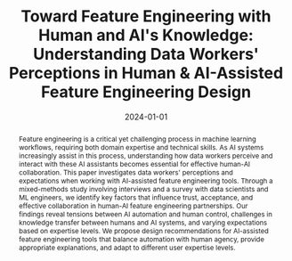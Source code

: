 ---
title: "Toward Feature Engineering with Human and AI's Knowledge: Understanding Data Workers' Perceptions in Human & AI-Assisted Feature Engineering Design"
subtitle: ''
summary: ''
authors:
- Zhiping Zhang
- Ding Wang
- admin
tags: []
categories: []
date: '2024-01-01'
lastmod: 2024-05-17T10:35:00-04:00
featured: false
draft: false

image:
  caption: ''
  focal_point: ''
  preview_only: false

projects: []
publishDate: '2024-05-17T10:35:00.000000Z'
publication_types:
- '1'
abstract: "Feature engineering is a critical yet challenging process in machine learning workflows, requiring both domain expertise and technical skills. As AI systems increasingly assist in this process, understanding how data workers perceive and interact with these AI assistants becomes essential for effective human-AI collaboration. This paper investigates data workers' perceptions and expectations when working with AI-assisted feature engineering tools. Through a mixed-methods study involving interviews and a survey with data scientists and ML engineers, we identify key factors that influence trust, acceptance, and effective collaboration in human-AI feature engineering partnerships. Our findings reveal tensions between AI automation and human control, challenges in knowledge transfer between humans and AI systems, and varying expectations based on expertise levels. We propose design recommendations for AI-assisted feature engineering tools that balance automation with human agency, provide appropriate explanations, and adapt to different user expertise levels."
publication: "Proceedings of the ACM/IEEE International Conference on Human-Robot Interaction (HRI)"
url_pdf: ''
url_code: ''
url_dataset: ''
url_poster: ''
url_project: ''
url_slides: ''
url_source: ''
url_video: ''
--- 